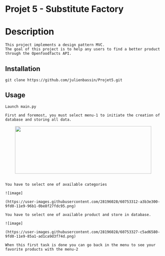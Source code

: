 # Projet 5 - Substitute Factory

# Description
```
This project implements a design pattern MVC.
The goal of this project is to help any users to find a better product through the Openfoodfacts API.
```


## Installation
```
git clone https://github.com/julienbassin/Projet5.git
```

## Usage
```
Launch main.py

First and foremost, you must select menu-1 to initiate the creation of database and storing all data.
```

<p align="center">
  <img  width="441" height="154" src="https://i.ibb.co/WDB1g2Z/img1.png">
</p>

```

You have to select one of available categories

![image]

(https://user-images.githubusercontent.com/28196028/60753312-a3b3e300-9fd0-11e9-96b1-0be8f27fdc95.png)

You have to select one of available product and store in database.

![image]

(https://user-images.githubusercontent.com/28196028/60753327-c5ad6580-9fd0-11e9-85a1-ad1ca9d3f74d.png)

When this first task is done you can go back in the menu to see your favorite products with the menu-2

```
